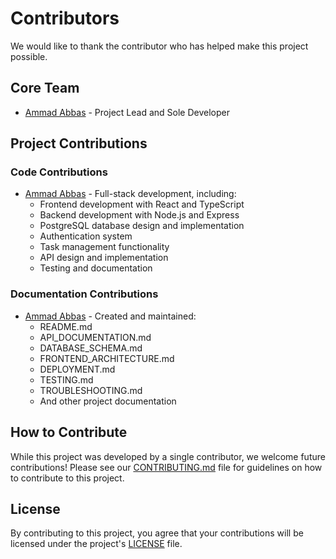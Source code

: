# Contributors

We would like to thank the contributor who has helped make this project possible.

## Core Team

- [Ammad Abbas](https://github.com/akabbas) - Project Lead and Sole Developer

## Project Contributions

### Code Contributions
- [Ammad Abbas](https://github.com/akabbas) - Full-stack development, including:
  - Frontend development with React and TypeScript
  - Backend development with Node.js and Express
  - PostgreSQL database design and implementation
  - Authentication system
  - Task management functionality
  - API design and implementation
  - Testing and documentation

### Documentation Contributions
- [Ammad Abbas](https://github.com/akabbas) - Created and maintained:
  - README.md
  - API_DOCUMENTATION.md
  - DATABASE_SCHEMA.md
  - FRONTEND_ARCHITECTURE.md
  - DEPLOYMENT.md
  - TESTING.md
  - TROUBLESHOOTING.md
  - And other project documentation

## How to Contribute

While this project was developed by a single contributor, we welcome future contributions! Please see our [CONTRIBUTING.md](CONTRIBUTING.md) file for guidelines on how to contribute to this project.

## License

By contributing to this project, you agree that your contributions will be licensed under the project's [LICENSE](LICENSE) file. 